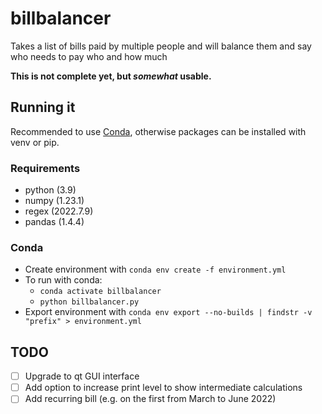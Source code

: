 # billbalancer

Takes a list of bills paid by multiple people and will balance them and say who needs to pay who and how much

**This is not complete yet, but _somewhat_ usable.**

## Running it

Recommended to use [Conda](#conda), otherwise packages can be installed with venv or pip. 

### Requirements

- python (3.9)
- numpy (1.23.1)
- regex (2022.7.9)
- pandas (1.4.4)

### Conda

- Create environment with `conda env create -f environment.yml`
- To run with conda:
  - `conda activate billbalancer`
  - `python billbalancer.py`
- Export environment with `conda env export --no-builds | findstr -v "prefix" > environment.yml`

## TODO

- [ ] Upgrade to qt GUI interface
- [ ] Add option to increase print level to show intermediate calculations
- [ ] Add recurring bill (e.g. on the first from March to June 2022)
